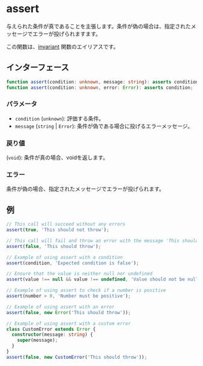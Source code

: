 # assert

与えられた条件が真であることを主張します。条件が偽の場合は、指定されたメッセージでエラーが投げられますます。

この関数は、[invariant](./invariant.md) 関数のエイリアスです。

## インターフェース

```typescript
function assert(condition: unknown, message: string): asserts condition;
function assert(condition: unknown, error: Error): asserts condition;
```

### パラメータ

- `condition` (`unknown`): 評価する条件。
- `message` (`string` | `Error`): 条件が偽である場合に投げるエラーメッセージ。

### 戻り値

(`void`): 条件が真の場合、voidを返します。

### エラー

条件が偽の場合、指定されたメッセージでエラーが投げられます。

## 例

```typescript
// This call will succeed without any errors
assert(true, 'This should not throw');

// This call will fail and throw an error with the message 'This should throw'
assert(false, 'This should throw');

// Example of using assert with a condition
assert(condition, 'Expected condition is false');

// Ensure that the value is neither null nor undefined
assert(value !== null && value !== undefined, 'Value should not be null or undefined');

// Example of using assert to check if a number is positive
assert(number > 0, 'Number must be positive');

// Example of using assert with an error
assert(false, new Error('This should throw'));

// Example of using assert with a custom error
class CustomError extends Error {
  constructor(message: string) {
    super(message);
  }
}
assert(false, new CustomError('This should throw'));
```

